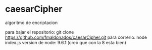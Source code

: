 # caesarCipher
algoritmo de encriptacion

para bajar el repositorio: git clone https://github.com/fmaldonados/caesarCipher.git
para correrlo: node index.js
version de node: 9.6.1 (creo que con la 8 esta bien)